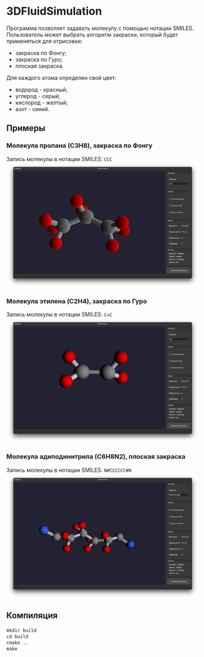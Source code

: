 # 3DFluidSimulation
Программа позволяет задавать молекулу с помощью нотации SMILES. Пользователь может выбрать алгоритм закраски, который
будет применяться для отрисовки:
- закраска по Фонгу;
- закраска по Гуро;
- плоская закраска.

Для каждого атома определен свой цвет: 
- водород - красный; 
- углерод - cерый;
- кислород - желтый;
- азот - синий.

## Примеры 
### Молекула пропана (C3H8), закраска по Фонгу
Запись молекулы в нотации SMILES: ```CCC```
![img](./docs/example1.png)

### Молекула этилена (C2H4), закраска по Гуро
Запись молекулы в нотации SMILES: ```C=C```
![img](./docs/example2.png)

### Молекула адиподинитрила (C6H8N2), плоская закраска
Запись молекулы в нотации SMILES: ```N#CCCCCC#N```
![img](./docs/example3.png)

## Компиляция 
```
mkdir build
cd build
cmake .. 
make
```